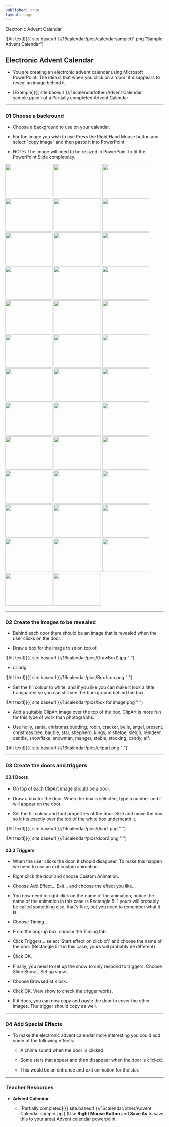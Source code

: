 ```yaml
---
published: true
layout: page
---
```

 Electronic Advent Calendar

![Alt textl]({{ site.baseurl }}/16calendar/pics/calendarsample01.png "Sample Advent Calendar")

## Electronic Advent Calendar

- You are creating an electronic advent calendar using Microsoft PowerPoint. The idea is that when you click on a 'door' it disappears to reveal an image behind it.

* [Example]({{ site.baseurl }}/16calendar/other/Advent Calendar sample.ppsx ) of a Partially completed Advent Calendar

___

### **01 Choose a backround**

* Choose a background to use on your calendar.

* For the image you wish to use Press the Right Hand Mouse button and select "copy image" and then paste it into PowerPoint

* NOTE: The image will need to be resized in PowerPoint to fit the PowerPoint Slide completeley.

<img src = "{{ site.baseurl }}/16calendar/backg/Christmas-Scene_001.jpg"  width="150" height="105" /> 

<img src = "{{ site.baseurl }}/16calendar/backg/Christmas-Scene_002.jpg"  width="150" height="105" /> 

<img src = "{{ site.baseurl }}/16calendar/backg/Christmas-Scene_003.jpg"  width="150" height="105" /> 

<img src = "{{ site.baseurl }}/16calendar/backg/Christmas-Scene_004.jpg"  width="150" height="105" /> 

<img src = "{{ site.baseurl }}/16calendar/backg/Christmas-Scene_005.jpg"  width="150" height="105" /> 

<img src = "{{ site.baseurl }}/16calendar/backg/Christmas-Scene_006.jpg"  width="150" height="105" /> 

<img src = "{{ site.baseurl }}/16calendar/backg/Christmas-Scene_007.jpg"  width="150" height="105" /> 

<img src = "{{ site.baseurl }}/16calendar/backg/Christmas-Scene_008.jpg"  width="150" height="105" /> 

<img src = "{{ site.baseurl }}/16calendar/backg/Christmas-Scene_009.jpg"  width="150" height="105" /> 

<img src = "{{ site.baseurl }}/16calendar/backg/Christmas-Scene_010.jpg"  width="150" height="105" /> 

<img src = "{{ site.baseurl }}/16calendar/backg/Christmas-Scene_011.jpg"  width="150" height="105" /> 

<img src = "{{ site.baseurl }}/16calendar/backg/Christmas-Scene_012.jpg"  width="150" height="105" />

<img src = "{{ site.baseurl }}/16calendar/backg/Christmas-Scene_013.jpg"  width="150" height="105" /> 

<img src = "{{ site.baseurl }}/16calendar/backg/Christmas-Scene_014.jpg"  width="150" height="105" /> 

<img src = "{{ site.baseurl }}/16calendar/backg/Christmas-Scene_015.jpg"  width="150" height="105" /> 

<img src = "{{ site.baseurl }}/16calendar/backg/Christmas-Scene_016.jpg"  width="150" height="105" /> 

<img src = "{{ site.baseurl }}/16calendar/backg/Christmas-Scene_017.jpg"  width="150" height="105" /> 

<img src = "{{ site.baseurl }}/16calendar/backg/Christmas-Scene_018.jpg"  width="150" height="105" /> 

<img src = "{{ site.baseurl }}/16calendar/backg/Christmas-Scene_019.jpg"  width="150" height="105" /> 

<img src = "{{ site.baseurl }}/16calendar/backg/Christmas-Scene_020.jpg"  width="150" height="105" />  

<img src = "{{ site.baseurl }}/16calendar/backg/Christmas-Scene_021.jpg"  width="150" height="105" />  

<img src = "{{ site.baseurl }}/16calendar/backg/Christmas-Scene_022.jpg"  width="150" height="105" />  

<img src = "{{ site.baseurl }}/16calendar/backg/Christmas-Scene_023.jpg"  width="150" height="105" />  

<img src = "{{ site.baseurl }}/16calendar/backg/Christmas-Scene_024.jpg"  width="150" height="105" />  

<img src = "{{ site.baseurl }}/16calendar/backg/Christmas-Scene_025.jpg"  width="150" height="105" />  

<img src = "{{ site.baseurl }}/16calendar/backg/Christmas-Scene_026.jpg"  width="150" height="105" />  

<img src = "{{ site.baseurl }}/16calendar/backg/Christmas-Scene_027.jpg"  width="150" height="105" />  

<img src = "{{ site.baseurl }}/16calendar/backg/Christmas-Scene_028.jpg"  width="150" height="105" />  

<img src = "{{ site.baseurl }}/16calendar/backg/Christmas-Scene_029.jpg"  width="150" height="105" />  

<img src = "{{ site.baseurl }}/16calendar/backg/Christmas-Scene_030.jpg"  width="150" height="105" />  

<img src = "{{ site.baseurl }}/16calendar/backg/Christmas-Scene_031.jpg"  width="150" height="105" />  

<img src = "{{ site.baseurl }}/16calendar/backg/Christmas-Scene_032.jpg"  width="150" height="105" />  

<img src = "{{ site.baseurl }}/16calendar/backg/Christmas-Scene_033.jpg"  width="150" height="105" />  

<img src = "{{ site.baseurl }}/16calendar/backg/Christmas-Scene_034.jpg"  width="150" height="105" />  

<img src = "{{ site.baseurl }}/16calendar/backg/Christmas-Scene_035.jpg"  width="150" height="105" />  

<img src = "{{ site.baseurl }}/16calendar/backg/Christmas-Scene_036.jpg"  width="150" height="105" />  

<img src = "{{ site.baseurl }}/16calendar/backg/Christmas-Scene_037.jpg"  width="150" height="105" />  

<img src = "{{ site.baseurl }}/16calendar/backg/Christmas-Scene_038.jpg"  width="150" height="105" />  

___


### **02 Create the images to be revealed**

* Behind each door there should be an image that is revealed when the user clicks on the door.

* Draw a box for the image to sit on top of.

![Alt textl]({{ site.baseurl }}/16calendar/pics/DrawBoxS.jpg " ")

* or orig

![Alt textl]({{ site.baseurl }}/16calendar/pics/Box Icon.png " ")

* Set the fill colour to white, and if you like you can make it look a little transparent so you can still see the background behind the box.

![Alt textl]({{ site.baseurl }}/16calendar/pics/box for image.png " ")

* Add a suitable ClipArt image over the top of the box. ClipArt is more fun for this type of work than photographs.

* Use holly, santa, christmas pudding, robin, cracker, bells, angel, present, christmas tree, bauble, star, shepherd, kings, mistletoe, sleigh, reindeer, candle, snowflake, snowman, manger, stable, stocking, candy, elf. 

![Alt textl]({{ site.baseurl }}/16calendar/pics/clipart.png " ")

___


### **03 Create the doors and triggers**

####  **03.1 Doors**

* On top of each ClipArt image should be a door.

* Draw a box for the door. When the box is selected, type a number and it will appear on the door. 

* Set the fill colour and font properties of the door. Size and move the box so it fits exactly over the top of the white box underneath it.

![Alt textl]({{ site.baseurl }}/16calendar/pics/door1.png " ")

![Alt textl]({{ site.baseurl }}/16calendar/pics/door2.png " ")

####  **03.2 Triggers**

* When the user clicks the door, it should disappear. To make this happen we need to use an exit custom animation.

* Right click the door and choose Custom Animation.

* Choose Add Effect... Exit... and choose the effect you like... 

* You now need to right click on the name of the animation, notice the name of the animation in this case is Rectangle 5: 1 yours will probably be called something else, that's fine, but you need to remember what it is.

* Choose Timing...

* From the pop-up box, choose the Timing tab.

* Click Triggers... select 'Start effect on click of:' and choose the name of the door (Rectangle 5: 1 in this case, yours will probably be different)

* Click OK.

* Finally, you need to set up the show to only respond to triggers. Choose Slide Show... Set up show...

* Choose Browsed at Kiosk...

* Click OK. View show to check the trigger works.

* If it does, you can now copy and paste the door to cover the other images. The trigger should copy as well. 

___

### **04 Add Special Effects**

* To make the electronic advent calendar more interesting you could add some of the following effects:

	- A chime sound when the door is clicked.

	- Some stars that appear and then disappear when the door is clicked.

	- This would be an entrance and exit animation for the star.

___


### **Teacher Resources**

*  **Advent Calendar**

	- [Partially completed]({{ site.baseurl }}/16calendar/other/Advent Calendar sample.zip )  (Use **Right Mouse Button** and **Save As** to save this to your area) Advent calendar powerpoint













